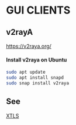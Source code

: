 
# GUI CLIENTS

## v2rayA

https://v2raya.org/

#### Install v2raya on Ubuntu

```sh
sudo apt update
sudo apt install snapd
sudo snap install v2raya
```

## See

[XTLS](https://github.com/XTLS/Xray-core#gui-clients)

